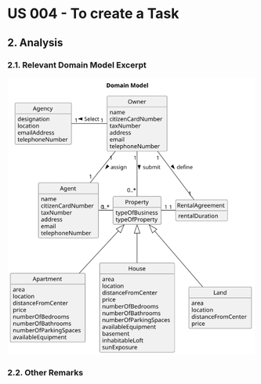 # US 004 - To create a Task 

## 2. Analysis

### 2.1. Relevant Domain Model Excerpt 

![Domain Model](svg/us004-domain-model.svg)

### 2.2. Other Remarks